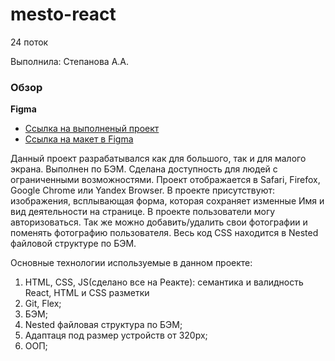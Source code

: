 # mesto-react
24 поток

Выполнила: Степанова А.А.

### Обзор
**Figma**

* [Ссылка на выполненый проект](https://alexandra-stepanova.github.io/react-mesto-auth/)
* [Ссылка на макет в Figma](https://www.figma.com/file/2cn9N9jSkmxD84oJik7xL7/JavaScript.-Sprint-4?node-id=0%3A1)

Данный проект разрабатывался как для большого, так и для малого экрана. Выполнен по БЭМ. Сделана доступность для людей с ограниченными возможностями. Проект отображается в Safari, Firefox, Google Chrome или Yandex Browser. В проекте присутствуют: изображения, всплывающая форма, которая сохраняет изменные Имя и вид деятельности на странице. В проекте пользователи могу авторизоваться. Так же можно добавить/удалить свои фотографии и поменять фотографию пользователя. Весь код CSS находится в Nested файловой структуре по БЭМ.

Основные технологии используемые в данном проекте:

1. HTML, CSS, JS(сделано все на Реакте): семантика и валидность React, HTML и CSS разметки
2. Git, Flex;
3. БЭМ;
4. Nested файловая структура по БЭМ;
5. Адаптаця под размер устройств от 320px;
6. ООП;